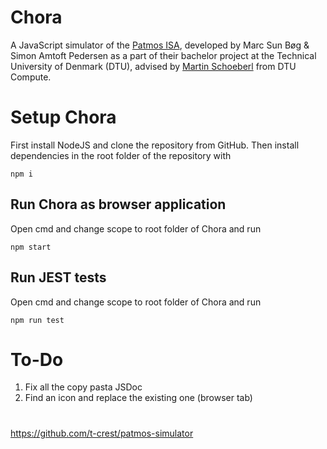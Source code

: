 # Chora
A JavaScript simulator of the [Patmos ISA](http://patmos.compute.dtu.dk/), developed by Marc Sun Bøg & Simon Amtoft Pedersen as a part of their bachelor project at the Technical University of Denmark (DTU), advised by [Martin Schoeberl](https://www.imm.dtu.dk/~masca/) from DTU Compute. 

# Setup Chora
First install NodeJS and clone the repository from GitHub.
Then install dependencies in the root folder of the repository with
```
npm i 
```

## Run Chora as browser application
Open cmd and change scope to root folder of Chora and run
```
npm start
```

## Run JEST tests
Open cmd and change scope to root folder of Chora and run
```
npm run test
```

# To-Do
1. Fix all the copy pasta JSDoc
2. Find an icon and replace the existing one (browser tab)


# 
https://github.com/t-crest/patmos-simulator

